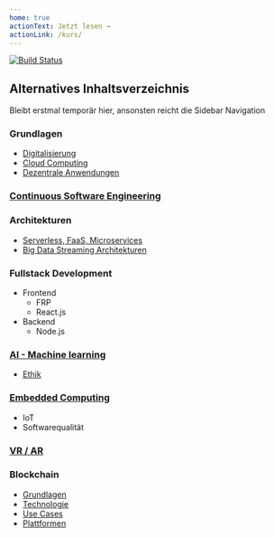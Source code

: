 ```yaml
---
home: true
actionText: Jetzt lesen →
actionLink: /kurs/
---
```


[![Build Status](https://travis-ci.org/SGSE18/book.svg?branch=master)](https://travis-ci.org/SGSE18/book)



## Alternatives Inhaltsverzeichnis

Bleibt erstmal temporär hier, ansonsten reicht die Sidebar Navigation

### Grundlagen

 * [Digitalisierung](/digitalisierung/)
 * [Cloud Computing](/cloud/)
 * [Dezentrale Anwendungen](/dezentralisierung/)

### [Continuous Software Engineering](/continuous-software-engineering/)

### Architekturen

 * [Serverless, FaaS, Microservices](/microservices/)
 * [Big Data Streaming Architekturen](/streaming-architectures/)

### Fullstack Development
 * Frontend
   * FRP
   * React.js
 * Backend
   * Node.js

### [AI - Machine learning](/ai-ml/)
  * [Ethik](/ethik/)

### [Embedded Computing](/embedded/)
  * IoT
  * Softwarequalität

### [VR / AR](/vr-ar/)

### Blockchain
*  [Grundlagen](/blockchain/grundlagen/)
*  [Technologie](/blockchain/technologie/)
*  [Use Cases](/blockchain/usecases/)
*  [Plattformen](/blockchain/plattformen/)
